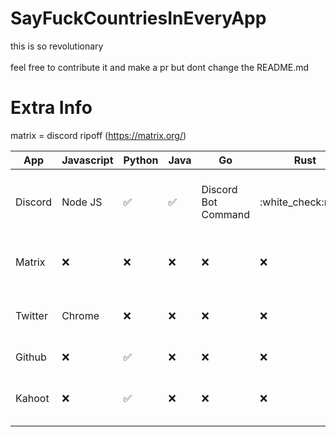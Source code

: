 # SayFuckCountriesInEveryApp

this is so revolutionary\
\
feel free to contribute it and make a pr but dont change the README.md

# Extra Info

matrix = discord ripoff (https://matrix.org/)

| App     | Javascript         | Python             | Java               | Go                  | Rust               | Note                                                             |
|---------|--------------------|--------------------|--------------------|---------------------|--------------------|------------------------------------------------------------------|
| Discord | Node JS            | :white_check_mark: | :white_check_mark: | Discord Bot Command | :white_check:mark: | (Discord User Status/Discord Bot) changes between Fuck {Country} |
| Matrix  | :x:                | :x:                | :x:                | :x:                 | :x:                | User Status changes between Fuck {Country}                       |
| Twitter | Chrome             | :x:                | :x:                | :x:                 | :x:                | Twitter Post Tweet about Fuck {Country}                          |
| Github  | :x:                | :white_check_mark: | :x:                | :x:                 | :x:                | markdown file content                                            |
| Kahoot  | :x:                | :white_check_mark: | :x:                | :x:                 | :x:                | Fill server with bots named Fuck {Country}                       |
